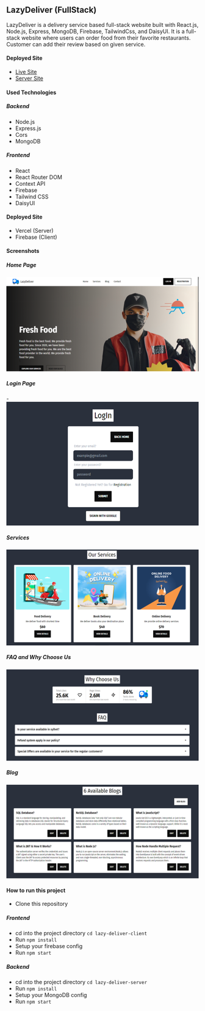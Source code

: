 ## LazyDeliver (FullStack)
LazyDeliver is a delivery service based full-stack website built with React.js, Node.js, Express, MongoDB, Firebase, TailwindCss, and DaisyUI. It is a full-stack website where users can order food from their favorite restaurants. Customer can add their review based on given service.


#### Deployed Site
- [Live Site](https://lazy-learn-366bc.web.app/)
- [Server Site](https://lazy-deliver-server.vercel.app/)


#### Used Technologies 
##### Backend

- Node.js
- Express.js
- Cors
- MongoDB

##### Frontend

- React
- React Router DOM
- Context API
- Firebase
- Tailwind CSS
- DaisyUI


#### Deployed Site
- Vercel (Server)
- Firebase (Client)


#### Screenshots

##### Home Page
![Home Page](./Assets/1.png)

##### Login Page
-![Login Page](./Assets/5.png)

##### Services
![Services](./Assets/2.png)

##### FAQ and Why Choose Us
![FAQ and Why Choose Us](./Assets/3.png)

##### Blog
![Blog](./Assets/4.png)


#### How to run this project


- Clone this repository
##### Frontend
- cd into the project directory `cd lazy-deliver-client`
- Run `npm install`
- Setup your firebase config
- Run `npm start`


##### Backend
- cd into the project directory `cd lazy-deliver-server`
- Run `npm install`
- Setup your MongoDB config
- Run `npm start`



